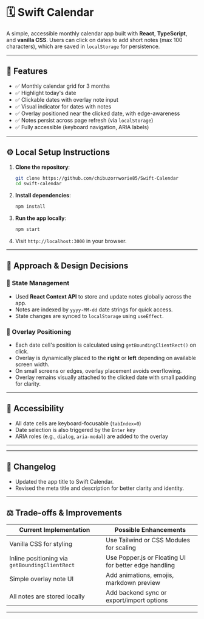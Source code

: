 # 🗓️ Swift Calendar

A simple, accessible monthly calendar app built with **React**, **TypeScript**, and **vanilla CSS**. Users can click on dates to add short notes (max 100 characters), which are saved in `localStorage` for persistence.

---

## 📆 Features

* ✅ Monthly calendar grid for 3 months
* ✅ Highlight today's date
* ✅ Clickable dates with overlay note input
* ✅ Visual indicator for dates with notes
* ✅ Overlay positioned near the clicked date, with edge-awareness
* ✅ Notes persist across page refresh (via `localStorage`)
* ✅ Fully accessible (keyboard navigation, ARIA labels)

---

## ⚙️ Local Setup Instructions

1. **Clone the repository**:

   ```bash
   git clone https://github.com/chibuzornworie85/Swift-Calendar
   cd swift-calendar
   ```

2. **Install dependencies**:

   ```bash
   npm install
   ```

3. **Run the app locally**:

   ```bash
   npm start
   ```

4. Visit `http://localhost:3000` in your browser.

---

## 🧠 Approach & Design Decisions

### 🔄 State Management

* Used **React Context API** to store and update notes globally across the app.
* Notes are indexed by `yyyy-MM-dd` date strings for quick access.
* State changes are synced to `localStorage` using `useEffect`.

### 📍 Overlay Positioning

* Each date cell's position is calculated using `getBoundingClientRect()` on click.
* Overlay is dynamically placed to the **right** or **left** depending on available screen width.
* On small screens or edges, overlay placement avoids overflowing.
* Overlay remains visually attached to the clicked date with small padding for clarity.

---

## 🧪 Accessibility

* All date cells are keyboard-focusable (`tabIndex=0`)
* Date selection is also triggered by the `Enter` key
* ARIA roles (e.g., `dialog`, `aria-modal`) are added to the overlay

---
---

## 📝 Changelog

* Updated the app title to Swift Calendar.
* Revised the meta title and description for better clarity and identity.

---

## ⚖️ Trade-offs & Improvements

| Current Implementation                         | Possible Enhancements                                 |
| ---------------------------------------------- | ----------------------------------------------------- |
| Vanilla CSS for styling                        | Use Tailwind or CSS Modules for scaling               |
| Inline positioning via `getBoundingClientRect` | Use Popper.js or Floating UI for better edge handling |
| Simple overlay note UI                         | Add animations, emojis, markdown preview              |
| All notes are stored locally                   | Add backend sync or export/import options             |


---